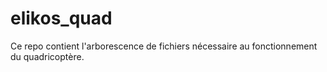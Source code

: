 # elikos_quad
Ce repo contient l'arborescence de fichiers nécessaire au fonctionnement du quadricoptère.
